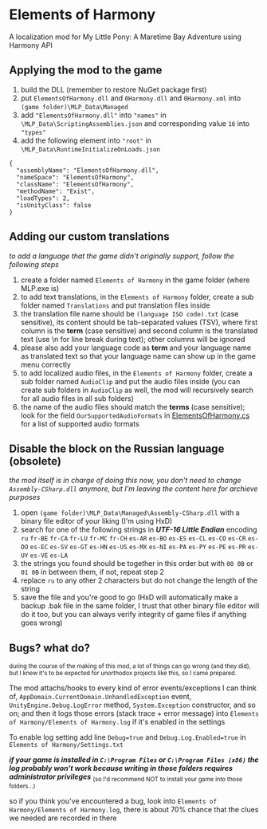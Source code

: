 # Elements of Harmony
A localization mod for My Little Pony: A Maretime Bay Adventure using Harmony API

## Applying the mod to the game

1. build the DLL (remember to restore NuGet package first)
2. put `ElementsOfHarmony.dll` and `0Harmony.dll` and `0Harmony.xml` into `(game folder)\MLP_Data\Managed`
3. add `"ElementsOfHarmony.dll"` into `"names"` in `\MLP_Data\ScriptingAssemblies.json`
and corresponding value `16` into `"types"`
4. add the following element into `"root"` in `\MLP_Data\RuntimeInitializeOnLoads.json`
```
{
  "assemblyName": "ElementsOfHarmony.dll",
  "nameSpace": "ElementsOfHarmony",
  "className": "ElementsOfHarmony",
  "methodName": "Exist",
  "loadTypes": 2,
  "isUnityClass": false
}
```

## Adding our custom translations
*to add a language that the game didn't originally support, follow the following steps*
1. create a folder named `Elements of Harmony` in the game folder (where MLP.exe is)
2. to add text translations, in the `Elements of Harmony` folder, create a sub folder named `Translations` and put translation files inside
3. the translation file name should be `(language ISO code).txt` (case sensitive), its content should be tab-separated values (TSV), where first column is the **term** (case sensitive) and second column is the translated text (use \n for line break during text); other columns will be ignored
4. please also add your language code as **term** and your language name as translated text so that your language name can show up in the game menu correctly
5. to add localized audio files, in the `Elements of Harmony` folder, create a sub folder named `AudioClip` and put the audio files inside (you can create sub folders in `AudioClip` as well, the mod will recursively search for all audio files in all sub folders)
6. the name of the audio files should match the **terms** (case sensitive); look for the field `OurSupportedAudioFormats` in [ElementsOfHarmony.cs](ElementsOfHarmony/ElementsOfHarmony.cs) for a list of supported audio formats

## Disable the block on the Russian language (obsolete)
*the mod itself is in charge of doing this now, you don't need to change `Assembly-CSharp.dll` anymore, but I'm leaving the content here for archieve purposes*
1. open `(game folder)\MLP_Data\Managed\Assembly-CSharp.dll` with a binary file editor of your liking (I'm using HxD)
2. search for one of the following strings in ***UTF-16 Little Endian*** encoding
`ru` `fr-BE` `fr-CA` `fr-LU` `fr-MC` `fr-CH` `es-AR` `es-BO` `es-ES` `es-CL` `es-CO` `es-CR` `es-DO` `es-EC` `es-SV` `es-GT` `es-HN` `es-US` `es-MX` `es-NI` `es-PA` `es-PY` `es-PE` `es-PR` `es-UY` `es-VE` `es-LA`
3. the strings you found should be together in this order but with `00 0B` or `01 0B` in between them, if not, repeat step 2
4. replace `ru` to any other 2 characters but do not change the length of the string
5. save the file and you're good to go (HxD will automatically make a backup .bak file in the same folder, I trust that other binary file editor will do it too, but you can always verify integrity of game files if anything goes wrong)

## Bugs? what do?
<sub>during the course of the making of this mod, a lot of things can go wrong (and they did), but I knew it's to be expected for unorthodox projects like this, so I came prepared.</sub>

The mod attachs/hooks to every kind of error events/exceptions I can think of, `AppDomain.CurrentDomain.UnhandledException` event, `UnityEngine.Debug.LogError` method, `System.Exception` constructor, and so on; and then it logs those errors (stack trace + error message) into `Elements of Harmony/Elements of Harmony.log` if it's enabled in the settings

To enable log setting add line `Debug=true` and `Debug.Log.Enabled=true` in `Elements of Harmony/Settings.txt`

***if your game is installed in `C:\Program Files` or `C:\Program Files (x86)` the log probably won't work because writing in those folders requires administrator privileges*** <sub>(so I'd recommend NOT to install your game into those folders...)</sub>

so if you think you've encountered a bug, look into `Elements of Harmony/Elements of Harmony.log`, there is about 70% chance that the clues we needed are recorded in there
